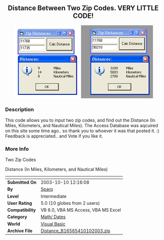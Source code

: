 ﻿<div align="center">

## Distance Between Two Zip Codes\. VERY LITTLE CODE\!

<img src="PIC200310101219453844.gif">
</div>

### Description

This code allows you to input two zip codes, and find out the Distance (In Miles, Kilometers, and Nautical Miles). The Access Database was aqcuired on this site some time ago.. so thank you to whoever it was that posted it. :) Feedback is appreciated.. and Vote if you like it.
 
### More Info
 
Two Zip Codes

Distance (In Miles, Kilometers, and Nautical Miles)


<span>             |<span>
---                |---
**Submitted On**   |2003-10-10 12:16:08
**By**             |[Sparq](https://github.com/Planet-Source-Code/PSCIndex/blob/master/ByAuthor/sparq.md)
**Level**          |Intermediate
**User Rating**    |5.0 (10 globes from 2 users)
**Compatibility**  |VB 6\.0, VBA MS Access, VBA MS Excel
**Category**       |[Math/ Dates](https://github.com/Planet-Source-Code/PSCIndex/blob/master/ByCategory/math-dates__1-37.md)
**World**          |[Visual Basic](https://github.com/Planet-Source-Code/PSCIndex/blob/master/ByWorld/visual-basic.md)
**Archive File**   |[Distance\_B16565410102003\.zip](https://github.com/Planet-Source-Code/sparq-distance-between-two-zip-codes-very-little-code__1-49144/archive/master.zip)








